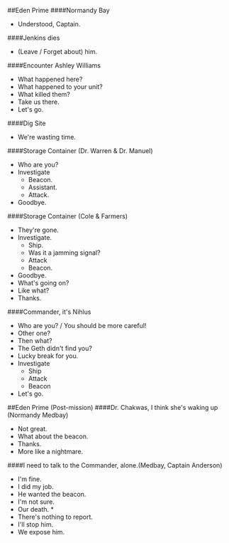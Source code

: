 ##Eden Prime
####Normandy Bay
- Understood, Captain.

####Jenkins dies
- (Leave / Forget about) him.

####Encounter Ashley Williams
- What happened here?
- What happened to your unit?
- What killed them?
- Take us there.
- Let's go.

####Dig Site
- We're wasting time.

####Storage Container (Dr. Warren & Dr. Manuel)
- Who are you?
- Investigate
	- Beacon.
	- Assistant.
	- Attack.
- Goodbye.

####Storage Container (Cole & Farmers)
- They're gone.
- Investigate.
	- Ship.
	- Was it a jamming signal?
	- Attack
	- Beacon.
- Goodbye.
- What's going on?
- Like what?
- Thanks.

####Commander, it's Nihlus
- Who are you? / You should be more careful!
- Other one?
- Then what?
- The Geth didn't find you?
- Lucky break for you.
- Investigate
	- Ship
	- Attack
	- Beacon
- Let's go.

##Eden Prime (Post-mission)
####Dr. Chakwas, I think she's waking up (Normandy Medbay)
- Not great.
- What about the beacon.
- Thanks.
- More like a nightmare.

####I need to talk to the Commander, alone.(Medbay, Captain Anderson)
- I'm fine.
- I did my job.
- He wanted the beacon.
- I'm not sure.
- Our death. *
- There's nothing to report.
- I'll stop him.
- We expose him.
